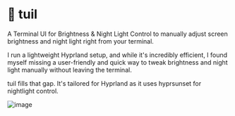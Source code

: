 # 🌙 tuil
A Terminal UI for Brightness & Night Light Control to manually adjust screen brightness and night light right from your terminal.

I run a lightweight Hyprland setup, and while it's incredibly efficient, I found myself missing a user-friendly and quick way to tweak brightness and night light manually without leaving the terminal.

tuil fills that gap. It's tailored for Hyprland as it uses hyprsunset for nightlight control.

![image](https://github.com/user-attachments/assets/5bcd5691-a947-47fe-86e0-cfa7ffe73c9e)

